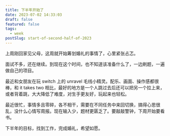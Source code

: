 ```yaml
---
title: 下半年开始了
date: 2023-07-02 14:33:03
draft: false
featured: false
tags:
  - week
postSlug: start-of-second-half-of-2023
---
```


上周刚回家见父母，这周就开始筹划婚礼的事情了，心里紧张忐忑。

面试不多，还在继续。到现在这个时间，也不知道该准备什么了，一边刷题，一遍做自己的项目。

最近和女朋友在玩 switch 上的 unravel 毛线小精灵。配乐、画面、操作感都很棒，和 it takes two 相比，最好的地方是一个人跳过去后还可以把另一个拉上来，或者背着跳，大大降低了难度，对生手更友好，玩起来也轻松。

最近很忙，事情多且零碎，各不相干，需要在不同任务中来回切换，搞得心思很乱，没什么心情写周报。现在输入少，题材更匮乏了。要敲敲警钟，下周开始要看书。

下半年的目标，找到工作，完成婚礼，希望如愿。
